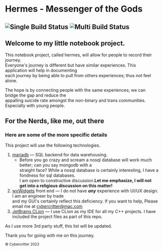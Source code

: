 # Hermes - Messenger of the Gods
![Single Build Status](https://github.com/cybercritter/hermes/actions/workflows/cmake-single-platform.yml/badge.svg)
![Multi Build Status](https://github.com/cybercritter/hermes/actions/workflows/cmake-multi-platform.yml/badge.svg)
---
## Welcome to my little notebook project.
This notebook project, called hermes,  will allow for people to record their journey. <br/>
Everyone's journey is different but have similar experiences. This application will help in documenting <br/>
each journey by being able to pull from others experiences; thus not feel alone. <br>

The hope is by connecting people with the same experiences; we can bridge the gap and reduce the <br>
appalling suicide rate amongst the non-binary and trans communities. Especially with young people.<br>

## For the Nerds, like me, out there
### Here are some of the more specific details

This project will use the following technologies.
1) [mariadb](https://mariadb.org) &mdash; SQL backend for data warehousing. 
   * Before you go crazy and scream a nosql database will work much better; can you say mongodb with a <br>
   straight face? While a nosql database is certainly interesting, I have a fondness for sql databases.<br>
   I am open to constructive discussion.<b>Let me emphasize, I will not get into a religious discussion on this matter!
   </b>
2) [wxWidgets](https://www.wxwidgets.org) front end &mdash; I do not have <em><b>any</b></em> experience with
 UI/UX design. I am an engineer by trade <br> and my GUI's certainly reflect this deficiency.
If you want to help, Please email me at
[cybercritter@mac.com](mailto:cybercritter@mac.com?subject=[GitHub]%20notebook%20project) 
3) [JetBrains CLion](https://www.jetbrains.com/clion/) &mdash; I use CLion as my IDE for all my C++ projects. 
I have included the project files as part of this repo.

As I use more 3rd party stuff, this list will be updated.

Thank you for going with me on this journey. <br>

<p><small>&copy; Cybercritter 2023</small></p>
